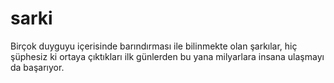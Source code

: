 # sarki
Birçok duyguyu içerisinde barındırması ile bilinmekte olan şarkılar, hiç şüphesiz ki ortaya çıktıkları ilk günlerden bu yana milyarlara insana ulaşmayı da başarıyor.
